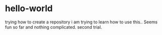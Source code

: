 # hello-world
trying how to create a repository
i am trying to learn how to use this.. Seems fun so far and nothing complicated. 
second trial.
